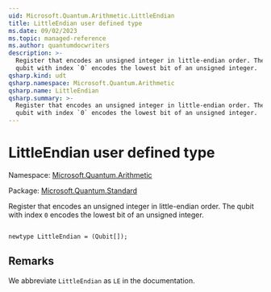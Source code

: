```yaml
---
uid: Microsoft.Quantum.Arithmetic.LittleEndian
title: LittleEndian user defined type
ms.date: 09/02/2023
ms.topic: managed-reference
ms.author: quantumdocwriters
description: >-
  Register that encodes an unsigned integer in little-endian order. The
  qubit with index `0` encodes the lowest bit of an unsigned integer.
qsharp.kind: udt
qsharp.namespace: Microsoft.Quantum.Arithmetic
qsharp.name: LittleEndian
qsharp.summary: >-
  Register that encodes an unsigned integer in little-endian order. The
  qubit with index `0` encodes the lowest bit of an unsigned integer.
---
```


# LittleEndian user defined type

Namespace: [Microsoft.Quantum.Arithmetic](xref:Microsoft.Quantum.Arithmetic)

Package: [Microsoft.Quantum.Standard](https://nuget.org/packages/Microsoft.Quantum.Standard)


Register that encodes an unsigned integer in little-endian order. Thequbit with index `0` encodes the lowest bit of an unsigned integer.

```qsharp

newtype LittleEndian = (Qubit[]);
```



## Remarks

We abbreviate `LittleEndian` as `LE` in the documentation.